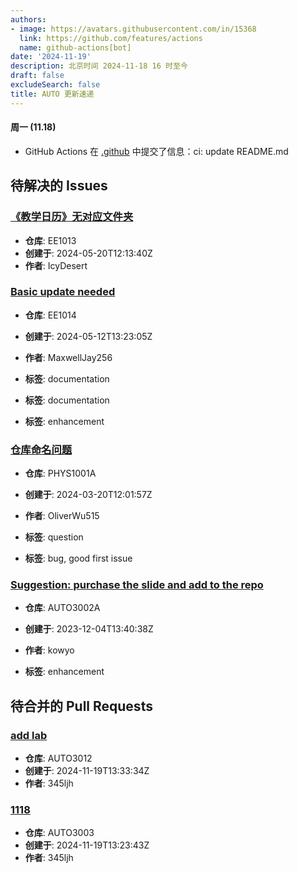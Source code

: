 ```yaml
---
authors:
- image: https://avatars.githubusercontent.com/in/15368
  link: https://github.com/features/actions
  name: github-actions[bot]
date: '2024-11-19'
description: 北京时间 2024-11-18 16 时至今
draft: false
excludeSearch: false
title: AUTO 更新速递
---
```


#### 周一 (11.18)

- GitHub Actions 在 [.github](https://github.com/HITSZ-OpenAuto/.github) 中提交了信息：ci: update README.md

## 待解决的 Issues

### [《教学日历》无对应文件夹](https://github.com/HITSZ-OpenAuto/EE1013/issues/3)
- **仓库**: EE1013
- **创建于**: 2024-05-20T12:13:40Z
- **作者**: IcyDesert

### [Basic update needed](https://github.com/HITSZ-OpenAuto/EE1014/issues/1)
- **仓库**: EE1014
- **创建于**: 2024-05-12T13:23:05Z
- **作者**: MaxwellJay256
- **标签**: documentation

- **标签**: documentation

- **标签**: enhancement

### [仓库命名问题](https://github.com/HITSZ-OpenAuto/PHYS1001A/issues/1)
- **仓库**: PHYS1001A
- **创建于**: 2024-03-20T12:01:57Z
- **作者**: OliverWu515
- **标签**: question

- **标签**: bug, good first issue

### [Suggestion: purchase the slide and add to the repo](https://github.com/HITSZ-OpenAuto/AUTO3002A/issues/1)
- **仓库**: AUTO3002A
- **创建于**: 2023-12-04T13:40:38Z
- **作者**: kowyo

- **标签**: enhancement

## 待合并的 Pull Requests

### [add lab](https://github.com/HITSZ-OpenAuto/AUTO3012/pull/2)
- **仓库**: AUTO3012
- **创建于**: 2024-11-19T13:33:34Z
- **作者**: 345ljh

### [1118](https://github.com/HITSZ-OpenAuto/AUTO3003/pull/8)
- **仓库**: AUTO3003
- **创建于**: 2024-11-19T13:23:43Z
- **作者**: 345ljh


